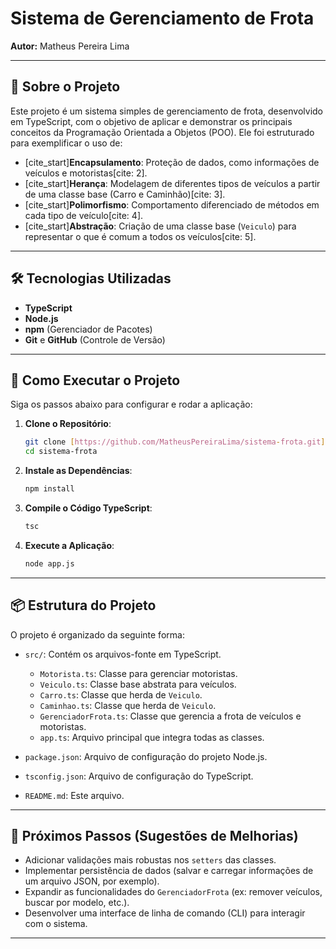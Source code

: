 # Sistema de Gerenciamento de Frota

**Autor:** Matheus Pereira Lima

---

## 📄 Sobre o Projeto

Este projeto é um sistema simples de gerenciamento de frota, desenvolvido em TypeScript, com o objetivo de aplicar e demonstrar os principais conceitos da Programação Orientada a Objetos (POO). Ele foi estruturado para exemplificar o uso de:

* [cite_start]**Encapsulamento**: Proteção de dados, como informações de veículos e motoristas[cite: 2].
* [cite_start]**Herança**: Modelagem de diferentes tipos de veículos a partir de uma classe base (Carro e Caminhão)[cite: 3].
* [cite_start]**Polimorfismo**: Comportamento diferenciado de métodos em cada tipo de veículo[cite: 4].
* [cite_start]**Abstração**: Criação de uma classe base (`Veiculo`) para representar o que é comum a todos os veículos[cite: 5].

---

## 🛠️ Tecnologias Utilizadas

* **TypeScript**
* **Node.js**
* **npm** (Gerenciador de Pacotes)
* **Git** e **GitHub** (Controle de Versão)

---

## 🚀 Como Executar o Projeto

Siga os passos abaixo para configurar e rodar a aplicação:

1.  **Clone o Repositório**:
    ```bash
    git clone [https://github.com/MatheusPereiraLima/sistema-frota.git](https://github.com/MatheusPereiraLima/sistema-frota.git)
    cd sistema-frota
    ```

2.  **Instale as Dependências**:
    ```bash
    npm install
    ```

3.  **Compile o Código TypeScript**:
    ```bash
    tsc
    ```

4.  **Execute a Aplicação**:
    ```bash
    node app.js
    ```

---

## 📦 Estrutura do Projeto

O projeto é organizado da seguinte forma:

* `src/`: Contém os arquivos-fonte em TypeScript.
    * `Motorista.ts`: Classe para gerenciar motoristas.
    * `Veiculo.ts`: Classe base abstrata para veículos.
    * `Carro.ts`: Classe que herda de `Veiculo`.
    * `Caminhao.ts`: Classe que herda de `Veiculo`.
    * `GerenciadorFrota.ts`: Classe que gerencia a frota de veículos e motoristas.
    * `app.ts`: Arquivo principal que integra todas as classes.

* `package.json`: Arquivo de configuração do projeto Node.js.
* `tsconfig.json`: Arquivo de configuração do TypeScript.
* `README.md`: Este arquivo.

---

## 📝 Próximos Passos (Sugestões de Melhorias)

* Adicionar validações mais robustas nos `setters` das classes.
* Implementar persistência de dados (salvar e carregar informações de um arquivo JSON, por exemplo).
* Expandir as funcionalidades do `GerenciadorFrota` (ex: remover veículos, buscar por modelo, etc.).
* Desenvolver uma interface de linha de comando (CLI) para interagir com o sistema.

---
